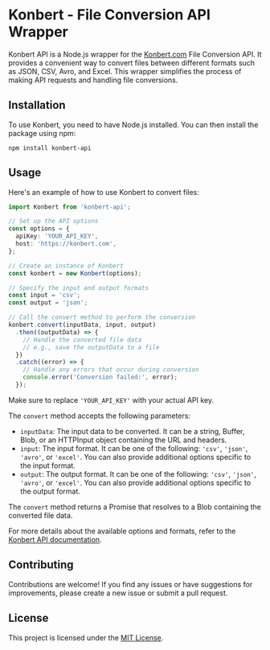 # Konbert - File Conversion API Wrapper

Konbert API is a Node.js wrapper for the [Konbert.com](https://konbert.com) File Conversion API. It provides a convenient way to convert files between different formats such as JSON, CSV, Avro, and Excel. This wrapper simplifies the process of making API requests and handling file conversions.

## Installation

To use Konbert, you need to have Node.js installed. You can then install the package using npm:

```shell
npm install konbert-api
```

## Usage

Here's an example of how to use Konbert to convert files:

```typescript
import Konbert from 'konbert-api';

// Set up the API options
const options = {
  apiKey: 'YOUR_API_KEY',
  host: 'https://konbert.com',
};

// Create an instance of Konbert
const konbert = new Konbert(options);

// Specify the input and output formats
const input = 'csv';
const output = 'json';

// Call the convert method to perform the conversion
konbert.convert(inputData, input, output)
  .then((outputData) => {
    // Handle the converted file data
    // e.g., save the outputData to a file
  })
  .catch((error) => {
    // Handle any errors that occur during conversion
    console.error('Conversion failed:', error);
  });
```

Make sure to replace `'YOUR_API_KEY'` with your actual API key.

The `convert` method accepts the following parameters:

- `inputData`: The input data to be converted. It can be a string, Buffer, Blob, or an HTTPInput object containing the URL and headers.
- `input`: The input format. It can be one of the following: `'csv'`, `'json'`, `'avro'`, or `'excel'`. You can also provide additional options specific to the input format.
- `output`: The output format. It can be one of the following: `'csv'`, `'json'`, `'avro'`, or `'excel'`. You can also provide additional options specific to the output format.

The `convert` method returns a Promise that resolves to a Blob containing the converted file data.

For more details about the available options and formats, refer to the [Konbert API documentation](https://konbert.com/docs).

## Contributing

Contributions are welcome! If you find any issues or have suggestions for improvements, please create a new issue or submit a pull request.

## License

This project is licensed under the [MIT License](LICENSE).
